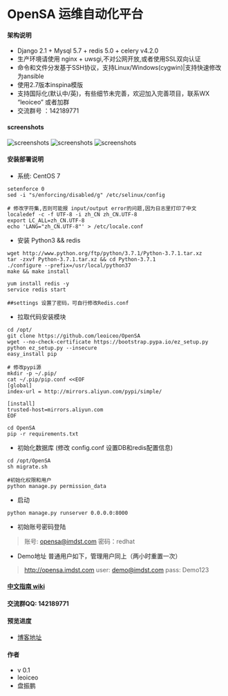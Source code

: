 # OpenSA 运维自动化平台 

#### 架构说明
* Django 2.1 + Mysql 5.7 + redis 5.0 + celery v4.2.0 
* 生产环境请使用 nginx + uwsgi,不对公网开放,或者使用SSL双向认证
* 命令和文件分发基于SSH协议，支持Linux/Windows(cygwin)|支持快速修改为ansible
* 使用2.7版本inspina模版
* 支持国际化(默认中/英)，有些细节未完善，欢迎加入完善项目，联系WX “leoiceo” 或者加群
* 交流群号 ：142189771
#### screenshots
![screenshots](./static/img/tasks.gif  "screenshots")
![screenshots](./static/img/user.gif  "screenshots")
![screenshots](./static/img/QQ20190111-221435.gif  "screenshots")
#### 安装部署说明
* 系统: CentOS 7
```
setenforce 0
sed -i "s/enforcing/disabled/g" /etc/selinux/config

# 修改字符集,否则可能报 input/output error的问题,因为日志里打印了中文
localedef -c -f UTF-8 -i zh_CN zh_CN.UTF-8
export LC_ALL=zh_CN.UTF-8
echo 'LANG="zh_CN.UTF-8"' > /etc/locale.conf
```
* 安装 Python3  && redis 
```
wget http://www.python.org/ftp/python/3.7.1/Python-3.7.1.tar.xz
tar -zxvf Python-3.7.1.tar.xz && cd Python-3.7.1 
./configure --prefix=/usr/local/python37
make && make install

yum install redis -y
service redis start

##settings 设置了密码，可自行修改Redis.conf
```
* 拉取代码安装模块
```
cd /opt/
git clone https://github.com/leoiceo/OpenSA
wget --no-check-certificate https://bootstrap.pypa.io/ez_setup.py
python ez_setup.py --insecure
easy_install pip

# 修改pypi源
mkdir -p ~/.pip/
cat ~/.pip/pip.conf <<EOF
[global]
index-url = http://mirrors.aliyun.com/pypi/simple/

[install]
trusted-host=mirrors.aliyun.com
EOF

cd OpenSA
pip -r requirements.txt
```
* 初始化数据库 (修改 config.conf 设置DB和redis配置信息)
```
cd /opt/OpenSA
sh migrate.sh

#初始化权限和用户
python manage.py permission_data
```
* 启动
```
python manage.py runserver 0.0.0.0:8000
```
* 初始账号密码登陆
> 账号: opensa@imdst.com
> 密码：redhat
* Demo地址 普通用户如下，管理用户同上（两小时重置一次）
>http://opensa.imdst.com 
>user: demo@imdst.com 
>pass: Demo123

#### [中文指南 wiki](https://github.com/leoiceo/OpenSA/wiki)

#### 交流群QQ: 142189771

#### 预览进度
* [博客地址](https://blog.imdst.com/kai-yuan-yun-wei-zi-dong-hua-ping-tai-kai-fa-she-ji-si-lu/)

#### 作者
* v 0.1
* leoiceo
* 盘振鹏 
